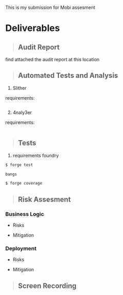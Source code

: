 This is my submission for Mobi assesment

# Deliverables

> ## Audit Report

find attached the audit report at this location

> ## Automated Tests and Analysis

1. Slither

<!-- explain slither and the procedure -->

requirements:

```bash

```

2. 4naly3er

<!-- explain 4naly3er, (must use wsl) and the procedure -->

requirements:

```bash

```

> ## Tests

<!-- explain the unit tests -->

1. requirements
foundry

```bash
$ forge test

bangs
```

<!-- display the test coverage -->

``` bash
$ forge coverage


```

> ## Risk Assesment

### Business Logic

* Risks

* Mitigation

### Deployment

* Risks

* Mitigation

> ## Screen Recording


